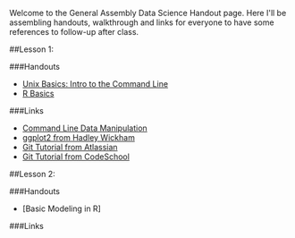 Welcome to the General Assembly Data Science Handout page.  Here I'll be assembling handouts, walkthrough and links for everyone to have some references to follow-up after class.

##Lesson 1:

###Handouts
- [Unix Basics: Intro to the Command Line](https://github.com/arahuja/GADS4/wiki/Intro-to-the-command-line)
- [R Basics](https://github.com/arahuja/GADS4/wiki/Some-Basic-R-Commands)

###Links
- [Command Line Data Manipulation](http://planspace.org/2013/05/21/command-line-data-manipulation/)
- [ggplot2 from Hadley Wickham](http://www.mathtube.org/lecture/video/visualising-data-ggplot2)
- [Git Tutorial from Atlassian](http://www.atlassian.com/git/)
- [Git Tutorial from CodeSchool](http://try.github.io/)


##Lesson 2:

###Handouts
- [Basic Modeling in R]

###Links
